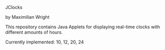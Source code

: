 JClocks

by Maximilian Wright

This repository contains Java Applets for displaying real-time clocks with different amounts of hours.

Currently implemented: 10, 12, 20, 24